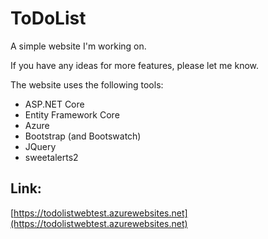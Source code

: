 # ToDoList

A simple website I'm working on.

If you have any ideas for more features, please let me know.

The website uses the following tools:
- ASP.NET Core
- Entity Framework Core
- Azure
- Bootstrap (and Bootswatch)
- JQuery
- sweetalerts2

## Link:

[https://todolistwebtest.azurewebsites.net](https://todolistwebtest.azurewebsites.net)
